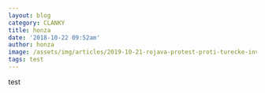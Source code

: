 ```yaml
---
layout: blog
category: CLANKY
title: honza
date: '2018-10-22 09:52am'
author: honza
image: /assets/img/articles/2019-10-21-rojava-protest-proti-turecke-invazi.jpg
tags: test
---
```

test

